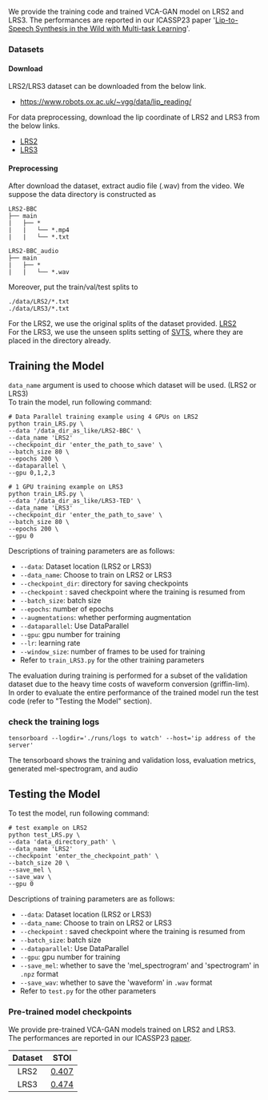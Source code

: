 We provide the training code and trained VCA-GAN model on LRS2 and LRS3.
The performances are reported in our ICASSP23 paper '[Lip-to-Speech Synthesis in the Wild with Multi-task Learning](https://arxiv.org/abs/2302.08841)'.
### Datasets
#### Download
LRS2/LRS3 dataset can be downloaded from the below link.
- https://www.robots.ox.ac.uk/~vgg/data/lip_reading/

For data preprocessing, download the lip coordinate of LRS2 and LRS3 from the below links. 
- [LRS2](https://kaistackr-my.sharepoint.com/:u:/g/personal/ms_k_kaist_ac_kr/EYr_pFzvluxJumdVbQ7c6iwB0Va7rRheS-NIZigZMejOyQ?e=WYsPvX)
- [LRS3](https://kaistackr-my.sharepoint.com/:u:/g/personal/ms_k_kaist_ac_kr/EW05i6UFVVlPlpdyWEmSvtMBEelCSh6Wm2jJTw4MgIGwgQ?e=ReY3k4)

#### Preprocessing
After download the dataset, extract audio file (.wav) from the video.
We suppose the data directory is constructed as
```
LRS2-BBC
├── main
|   ├── *
|   |   └── *.mp4
|   |   └── *.txt

LRS2-BBC_audio
├── main
|   ├── *
|   |   └── *.wav
```

Moreover, put the train/val/test splits to <br>
```
./data/LRS2/*.txt
./data/LRS3/*.txt
```

For the LRS2, we use the original splits of the dataset provided. [LRS2](https://kaistackr-my.sharepoint.com/:u:/g/personal/ms_k_kaist_ac_kr/EYr_pFzvluxJumdVbQ7c6iwB0Va7rRheS-NIZigZMejOyQ?e=WYsPvX) <br>
For the LRS3, we use the unseen splits setting of [SVTS](https://arxiv.org/abs/2205.02058), where they are placed in the directory already.

## Training the Model
`data_name` argument is used to choose which dataset will be used. (LRS2 or LRS3) <br>
To train the model, run following command:

```shell
# Data Parallel training example using 4 GPUs on LRS2
python train_LRS.py \
--data '/data_dir_as_like/LRS2-BBC' \
--data_name 'LRS2'
--checkpoint_dir 'enter_the_path_to_save' \
--batch_size 80 \
--epochs 200 \
--dataparallel \
--gpu 0,1,2,3
```

```shell
# 1 GPU training example on LRS3
python train_LRS.py \
--data '/data_dir_as_like/LRS3-TED' \
--data_name 'LRS3'
--checkpoint_dir 'enter_the_path_to_save' \
--batch_size 80 \
--epochs 200 \
--gpu 0
```

Descriptions of training parameters are as follows:
- `--data`: Dataset location (LRS2 or LRS3)
- `--data_name`: Choose to train on LRS2 or LRS3
- `--checkpoint_dir`: directory for saving checkpoints
- `--checkpoint` : saved checkpoint where the training is resumed from
- `--batch_size`: batch size 
- `--epochs`: number of epochs 
- `--augmentations`: whether performing augmentation
- `--dataparallel`: Use DataParallel
- `--gpu`: gpu number for training
- `--lr`: learning rate
- `--window_size`: number of frames to be used for training
- Refer to `train_LRS3.py` for the other training parameters

The evaluation during training is performed for a subset of the validation dataset due to the heavy time costs of waveform conversion (griffin-lim). <br>
In order to evaluate the entire performance of the trained model run the test code (refer to "Testing the Model" section).

### check the training logs
```shell
tensorboard --logdir='./runs/logs to watch' --host='ip address of the server'
```
The tensorboard shows the training and validation loss, evaluation metrics, generated mel-spectrogram, and audio


## Testing the Model
To test the model, run following command:
```shell
# test example on LRS2
python test_LRS.py \
--data 'data_directory_path' \
--data_name 'LRS2'
--checkpoint 'enter_the_checkpoint_path' \
--batch_size 20 \
--save_mel \
--save_wav \
--gpu 0
```

Descriptions of training parameters are as follows:
- `--data`: Dataset location (LRS2 or LRS3)
- `--data_name`: Choose to train on LRS2 or LRS3
- `--checkpoint` : saved checkpoint where the training is resumed from
- `--batch_size`: batch size 
- `--dataparallel`: Use DataParallel
- `--gpu`: gpu number for training
- `--save_mel`: whether to save the 'mel_spectrogram' and 'spectrogram' in `.npz` format
- `--save_wav`: whether to save the 'waveform' in `.wav` format
- Refer to `test.py` for the other parameters


### Pre-trained model checkpoints
We provide pre-trained VCA-GAN models trained on LRS2 and LRS3. <br>
The performances are reported in our ICASSP23 [paper](https://arxiv.org/abs/2302.08841). 

|       Dataset       |   STOI   |
|:-------------------:|:--------:|
|LRS2 |   [0.407](https://kaistackr-my.sharepoint.com/:u:/g/personal/ms_k_kaist_ac_kr/EU6QAhptiR9Ns-WRVghuHYwBA_22Wp4EMr0O3LWZkQjnpw?e=qwkAu9)  |
|LRS3 |   [0.474](https://kaistackr-my.sharepoint.com/:u:/g/personal/ms_k_kaist_ac_kr/EXnSqRowtL5PiOyk1UL2qK4BgmCvRF4WAZhmi5v6qY0RlA?e=XlBFGC)  |
